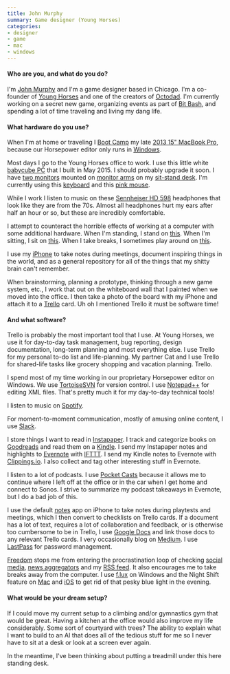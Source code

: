 ```yaml
---
title: John Murphy
summary: Game designer (Young Horses)
categories:
- designer
- game
- mac
- windows
---
```


#### Who are you, and what do you do?

I'm [John Murphy](https://twitter.com/johmmmmmm "John's Twitter account.") and I'm a game designer based in Chicago. I'm a co-founder of [Young Horses](http://www.octodadgame.com/press/ "A gaming company in Chicago.") and one of the creators of [Octodad][octodad-dadliest-catch]. I'm currently working on a secret new game, organizing events as part of [Bit Bash](http://bitbashchicago.com/ "A gaming festival in Chicago."), and spending a lot of time traveling and living my dang life.

#### What hardware do you use?

When I'm at home or traveling I [Boot Camp][boot-camp] my late [2013 15" MacBook Pro][macbook-pro], because our Horsepower editor only runs in [Windows][windows-10].

Most days I go to the Young Horses office to work. I use this little white [babycube PC][sst-ps07w] that I built in May 2015. I should probably upgrade it soon. I have [two monitors][ultrasharp-u2412m] mounted on [monitor arms][jarvis-dual-monitor-arm] on my [sit-stand desk][jarvis-bamboo]. I'm currently using this [keyboard][surface-ergonomic-keyboard] and this [pink mouse][lancehead-tournament-edition].

While I work I listen to music on these [Sennheiser HD 598][hd-598] headphones that look like they are from the 70s. Almost all headphones hurt my ears after half an hour or so, but these are incredibly comfortable.

I attempt to counteract the horrible effects of working at a computer with some additional hardware. When I'm standing, I stand on [this][topo]. When I'm sitting, I sit on [this][gesture]. When I take breaks, I sometimes play around on [this][multi-grip-pull-up-bar].

I use my [iPhone][iphone-8] to take notes during meetings, document inspiring things in the world, and as a general repository for all of the things that my shitty brain can't remember.

When brainstorming, planning a prototype, thinking through a new game system, etc., I work that out on the whiteboard wall that I painted when we moved into the office. I then take a photo of the board with my iPhone and attach it to a [Trello][] card. Uh oh I mentioned Trello it must be software time!

#### And what software?

Trello is probably the most important tool that I use. At Young Horses, we use it for day-to-day task management, bug reporting, design documentation, long-term planning and most everything else. I use Trello for my personal to-do list and life-planning. My partner Cat and I use Trello for shared-life tasks like grocery shopping and vacation planning. Trello.

I spend most of my time working in our proprietary Horsepower editor on Windows. We use [TortoiseSVN][] for version control. I use [Notepad++][notepad-plusplus] for editing XML files. That's pretty much it for my day-to-day technical tools!

I listen to music on [Spotify][].

For moment-to-moment communication, mostly of amusing online content, I use [Slack][].

I store things I want to read in [Instapaper][]. I track and categorize books on [Goodreads][] and read them on a [Kindle][]. I send my Instapaper notes and highlights to [Evernote][] with [IFTTT][]. I send my Kindle notes to Evernote with [Clippings.io][]. I also collect and tag other interesting stuff in Evernote.

I listen to a lot of podcasts. I use [Pocket Casts][pocket-casts-ios] because it allows me to continue where I left off at the office or in the car when I get home and connect to Sonos. I strive to summarize my podcast takeaways in Evernote, but I do a bad job of this.

I use the default [notes][] app on iPhone to take notes during playtests and meetings, which I then convert to checklists on Trello cards. If a document has a lot of text, requires a lot of collaboration and feedback, or is otherwise too cumbersome to be in Trello, I use [Google Docs][google-docs] and link those docs to any relevant Trello cards. I very occasionally blog on [Medium][]. I use [LastPass][] for password management.

[Freedom][] stops me from entering the procrastination loop of checking [social media][tweetbot], [news aggregators][digg] and my [RSS feed][feedly]. It also encourages me to take breaks away from the computer. I use [f.lux][] on Windows and the Night Shift feature on [Mac][macos] and [iOS][] to get rid of that pesky blue light in the evening.

#### What would be your dream setup?

If I could move my current setup to a climbing and/or gymnastics gym that would be great. Having a kitchen at the office would also improve my life considerably. Some sort of courtyard with trees? The ability to explain what I want to build to an AI that does all of the tedious stuff for me so I never have to sit at a desk or look at a screen ever again.

In the meantime, I've been thinking about putting a treadmill under this here standing desk.

[gesture]: https://www.amazon.com/dp/B0141G9IHY/ "A desk chair."
[hd-598]: https://en-us.sennheiser.com/audio-headphones-high-end-surround-sound-hd-598 "Over-the-ear headphones."
[iphone-8]: https://en.wikipedia.org/wiki/IPhone_8 "A 4.7 inch smartphone."
[jarvis-bamboo]: https://www.fully.com/standing-desks/jarvis/jarvis-adjustable-height-desk-bamboo.html "A standing desk."
[jarvis-dual-monitor-arm]: https://www.fully.com/accessories/monitor-arms/jarvis-dual-monitor-arm.html "A monitor arm."
[kindle]: https://www.amazon.com/Kindle-Ereader-ebook-reader/dp/B007HCCNJU "A digital book reader."
[lancehead-tournament-edition]: https://www.razer.com/gaming-mice/razer-lancehead-tournament-edition "A gaming mouse."
[macbook-pro]: https://www.apple.com/macbook-pro/ "A laptop."
[multi-grip-pull-up-bar]: https://www.amazon.com/dp/B002YQUP7Q/ "A pull-up bar."
[sst-ps07w]: https://www.amazon.com/dp/B007UIX1MY/ "A mini computer tower."
[surface-ergonomic-keyboard]: https://www.microsoft.com/accessories/en-us/products/surface/surface-ergonomic-keyboard "A keyboard."
[topo]: https://www.amazon.com/dp/B00V3TO9EK/ "A standing mat."
[ultrasharp-u2412m]: http://accessories.us.dell.com/sna/productdetail.aspx?c=us&l=en&s=bsd&cs=04&sku=320-2676 "A 24 inch LCD monitor."
[boot-camp]: https://en.wikipedia.org/wiki/Boot_Camp_(software) "Software to allow Macs to run Windows natively."
[clippings.io]: https://www.clippings.io/ "A service for exporting your Kindle highlights."
[digg]: http://digg.com/ "A user-curated news site."
[evernote]: https://evernote.com/ "Online software for capturing notes."
[f.lux]: https://justgetflux.com/ "A tool to make the colour of your screen adapt to the current time of day."
[feedly]: https://feedly.com/ "A feed reader."
[freedom]: https://freedom.to/ "Productivity software that locks you away from the Internet."
[goodreads]: https://www.goodreads.com/ "A service for tracking the book you've read."
[google-docs]: https://en.wikipedia.org/wiki/Google_Docs "A web-based office suite."
[ifttt]: https://ifttt.com/ "A web service for applying rules to items, not unlike how you might filter your email."
[instapaper]: https://www.instapaper.com/ "A web tool for saving pages to read later."
[ios]: https://www.apple.com/ios/ios-10/ "A mobile operating system."
[lastpass]: https://lastpass.com/ "A password manager."
[macos]: https://en.wikipedia.org/wiki/MacOS "An operating system for Mac hardware."
[medium]: https://medium.com/ "A writing/blogging service."
[notepad-plusplus]: https://notepad-plus-plus.org/ "A free text/code editor for Windows."
[notes]: https://en.wikipedia.org/wiki/Notes_(Apple) "A note-taking application included with Mac OS X."
[octodad-dadliest-catch]: http://octodadgame.com/press/sheet.php?p=octodad_dadliest_catch "A game about an octopus dad."
[pocket-casts-ios]: https://itunes.apple.com/app/pocket-casts/id414834813 "A podcast app."
[slack]: https://slack.com/ "A collaboration service."
[spotify]: https://www.spotify.com/us/ "A music streaming service."
[tortoisesvn]: https://tortoisesvn.net/ "A Subversion client for Windows."
[trello]: https://trello.com/ "A project management service."
[tweetbot]: https://tapbots.com/tweetbot/mac/ "A Twitter client for the Mac."
[windows-10]: https://en.wikipedia.org/wiki/Windows_10 "An operating system."
